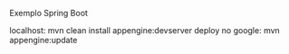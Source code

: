 Exemplo Spring Boot

localhost: mvn clean install appengine:devserver
deploy no google: mvn appengine:update